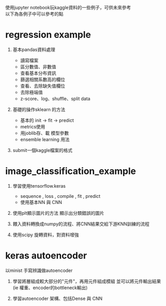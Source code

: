使用jupyter notebook玩kaggle資料的一些例子，可供未來參考  
以下為各例子中可以參考的點

# regression example
1. 基本pandas資料處理
   * 讀寫檔案
   * 區分數值、非數值
   * 查看基本分布資訊
   * 篩選相關系數高的欄位
   * 查看、去除缺失值欄位
   * 去除極端值
   * z-score、log、shuffle、split data 

2. 基礎的操作sklearn 的方法 
   * 基本的 init -> fit -> predict 
   * metrics使用
   * 用joblib存、載 模型參數  
   * ensemble learning 用法 

 3. submit一個kaggle檔案的格式 

# image_classification_example
1. 學習使用tensorflow.keras
   * sequence , loss , compile , fit , predict 
   * 使用基本NN 與 CNN  

2. 使用plt顯示圖片的方法 
   顯示出分類錯誤的圖片  

3. 餵入資料轉換成numpy的流程、將CNN結果交給下游KNN訓練的流程

4. 使用scipy 旋轉資料，對資料增強

# keras autoencoder
以minist 手寫辨識做autoencoder

1. 學習將層組成較大部分的"元件"，再用元件組成模組
   並可以將元件輸出結果 (ie 權重、encoder的bottleneck輸出)  
 
2. 學習autoencoder 架構、包括Dense 與 CNN  
